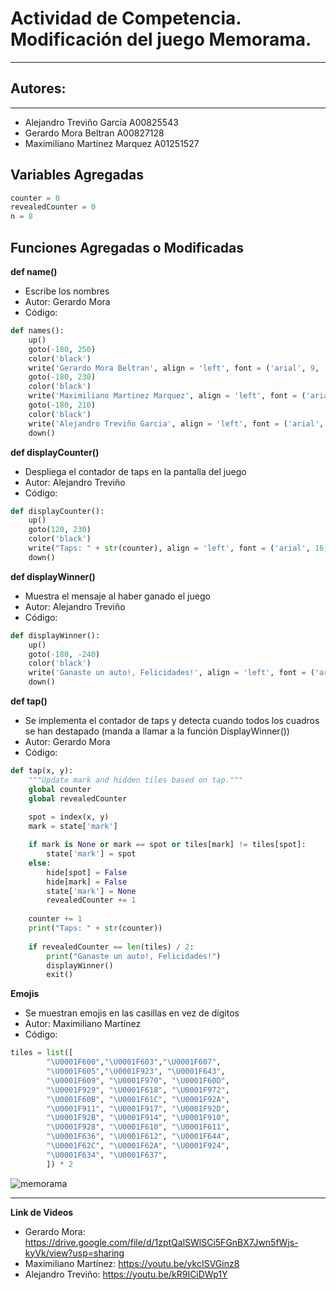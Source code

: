 # Actividad de Competencia. Modificación del juego Memorama.
___
## Autores:
___
- Alejandro Treviño García A00825543
- Gerardo Mora Beltran A00827128
- Maximiliano Martinez Marquez A01251527

## Variables Agregadas
```python
counter = 0
revealedCounter = 0
n = 8
```

## Funciones Agregadas o Modificadas
**def name()**
- Escribe los nombres
- Autor: Gerardo Mora
- Código:
```python
def names():
    up()
    goto(-180, 250)
    color('black')
    write('Gerardo Mora Beltran', align = 'left', font = ('arial', 9, 'normal'))
    goto(-180, 230)
    color('black')
    write('Maximiliano Martinez Marquez', align = 'left', font = ('arial', 9, 'normal'))
    goto(-180, 210)
    color('black')
    write('Alejandro Treviño Garcia', align = 'left', font = ('arial', 9, 'normal'))
    down()
```
**def displayCounter()**
- Despliega el contador de taps en la pantalla del juego
- Autor: Alejandro Treviño
- Código:
```python
def displayCounter():
    up()
    goto(120, 230)
    color('black')
    write("Taps: " + str(counter), align = 'left', font = ('arial', 16, 'normal'))
    down()
```
**def displayWinner()**
- Muestra el mensaje al haber ganado el juego
- Autor: Alejandro Treviño
- Código:
```python
def displayWinner():
    up()
    goto(-180, -240)
    color('black')
    write('Ganaste un auto!, Felicidades!', align = 'left', font = ('arial', 12, 'normal'))
    down()
```
**def tap()**
- Se implementa el contador de taps y detecta cuando todos los cuadros se han destapado (manda a llamar a la función DisplayWinner())
- Autor: Gerardo Mora
- Código:
```python
def tap(x, y):
    """Update mark and hidden tiles based on tap."""
    global counter
    global revealedCounter
    
    spot = index(x, y)
    mark = state['mark']

    if mark is None or mark == spot or tiles[mark] != tiles[spot]:
        state['mark'] = spot
    else:
        hide[spot] = False
        hide[mark] = False
        state['mark'] = None
        revealedCounter += 1
    
    counter += 1
    print("Taps: " + str(counter))
    
    if revealedCounter == len(tiles) / 2:
        print("Ganaste un auto!, Felicidades!")
        displayWinner()
        exit()
```
**Emojis**
- Se muestran emojis en las casillas en vez de dígitos
- Autor: Maximiliano Martínez
- Código:
```python
tiles = list([
        "\U0001F600","\U0001F603","\U0001F607",
        "\U0001F605","\U0001F923", "\U0001F643",
        "\U0001F609", "\U0001F970", "\U0001F60D",
        "\U0001F929", "\U0001F618", "\U0001F972",
        "\U0001F60B", "\U0001F61C", "\U0001F92A",
        "\U0001F911", "\U0001F917", "\U0001F92D",
        "\U0001F92B", "\U0001F914", "\U0001F910",
        "\U0001F928", "\U0001F610", "\U0001F611",
        "\U0001F636", "\U0001F612", "\U0001F644",
        "\U0001F62C", "\U0001F62A", "\U0001F924",
        "\U0001F634", "\U0001F637",
        ]) * 2
```
![memorama](https://media.giphy.com/media/wxPNT2AJDcZ7mbRChH/giphy.gif)
___

**Link de Videos**
- Gerardo Mora: https://drive.google.com/file/d/1zptQalSWlSCi5FGnBX7Jwn5fWjs-kyVk/view?usp=sharing
- Maximiliano Martínez: https://youtu.be/ykcISVGinz8
- Alejandro Treviño: https://youtu.be/kR9ICiDWp1Y
